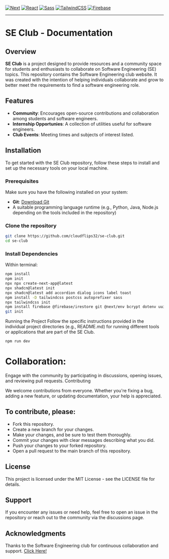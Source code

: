 [![Next](https://img.shields.io/badge/NextJS-v15.0.3-blue.svg?logo=next.js)](https://nextjs.org)
[![React](https://img.shields.io/badge/React-v18-teal.svg?logo=react)](https://react.dev)
[![Sass](https://img.shields.io/badge/Sass-v1.82.0-pink.svg?logo=sass)](https://sass-lang.com/)
[![TailwindCSS](https://img.shields.io/badge/Tailwind%20CSS-v3.4.1-lightblue.svg?logo=tailwindcss)](https://nextjs.org)
[![Firebase](https://img.shields.io/badge/Firebase-v11.0.2-orange.svg?logo=firebase&logoColor=orange)](https://firebase.google.com)

---

# SE Club - Documentation

## Overview

**SE Club** is a project designed to provide resources and a community space for students and enthusiasts to collaborate on Software Engineering (SE) topics. This repository contains the Software Engineering club website. It was created with the intention of helping individuals collaborate and grow to better meet the requirements to find a software engineering role.

## Features

- **Community**: Encourages open-source contributions and collaboration among students and software engineers.
- **Internship Opportunies**: A collection of utilities useful for software engineers.
- **Club Events**: Meeting times and subjects of interest listed.

## Installation

To get started with the SE Club repository, follow these steps to install and set up the necessary tools on your local machine.

### Prerequisites

Make sure you have the following installed on your system:

- **Git**: [Download Git](https://git-scm.com/)
- A suitable programming language runtime (e.g., Python, Java, Node.js depending on the tools included in the repository)

### Clone the repository

```bash
git clone https://github.com/cloudflips32/se-club.git
cd se-club
```

### Install Dependencies
Within terminal:

```bash
npm install
npm init
npx npx create-next-app@latest
npx shadcn@latest init
npx shadcn@latest add accordion dialog icons label toast
npm install -D tailwindcss postcss autoprefixer sass
npx tailwindcss init
npm install firebase @firebase/irestore git @next/env bcrypt dotenv uuid
git init
```

Running the Project
Follow the specific instructions provided in the individual project directories (e.g., README.md) for running different tools or applications that are part of the SE Club.

```bash
npm run dev
```

# Collaboration:

Engage with the community by participating in discussions, opening issues, and reviewing pull requests.
Contributing

We welcome contributions from everyone. Whether you're fixing a bug, adding a new feature, or updating documentation, your help is appreciated.

## To contribute, please:

  * Fork this repository.
  * Create a new branch for your changes.
  * Make your changes, and be sure to test them thoroughly.
  * Commit your changes with clear messages describing what you did.
  * Push your changes to your forked repository.
  * Open a pull request to the main branch of this repository.

## License

This project is licensed under the MIT License - see the LICENSE file for details.

## Support

If you encounter any issues or need help, feel free to open an issue in the repository or reach out to the community via the discussions page.

## Acknowledgments

Thanks to the Software Engineering club for continuous collaboration and support.
[Click Here!](https://se-club.vercel.app)
